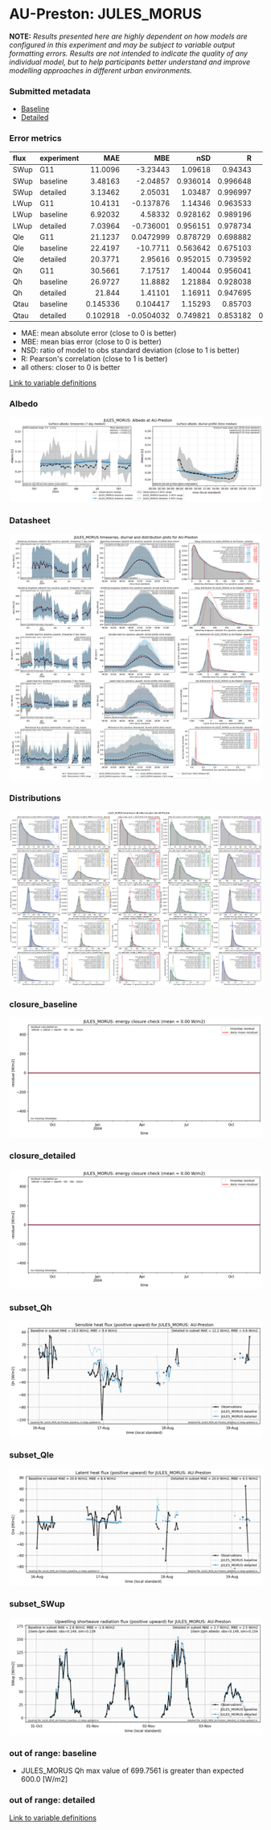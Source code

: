 # AU-Preston: JULES_MORUS

**NOTE:** *Results presented here are highly dependent on how models are configured in this experiment and may be subject to variable output formatting errors. Results are not intended to indicate the quality of any individual model, but to help participants better understand and improve modelling approaches in different urban environments.*

### Submitted metadata

- [Baseline](JULES_MORUS_AU-Preston_baseline_attrs.md)
- [Detailed](JULES_MORUS_AU-Preston_detailed_attrs.md)

### Error metrics

| flux   | experiment   |       MAE |         MBE |      nSD |        R |         5th |       95th |      RMSE |     cRMSE |       AMBE |     1-nSD |        1-R |   nSkewness |   nKurtosis |   Overlap |
|:-------|:-------------|----------:|------------:|---------:|---------:|------------:|-----------:|----------:|----------:|-----------:|----------:|-----------:|------------:|------------:|----------:|
| SWup   | G11          | 11.0096   |  -3.23443   | 1.09618  | 0.94343  |  5.62286    |   1.14791  | 17.3031   | 0.365066  |  3.23443   | 0.0961809 | 0.0565702  |   0.0274722 |   0.333987  | 0.148508  |
| SWup   | baseline     |  3.48163  |  -2.04857   | 0.936014 | 0.996648 |  0.377524   |   9.18882  |  5.16764  | 0.101826  |  2.04857   | 0.0639863 | 0.00335157 |   0.106438  |   0.183596  | 0.0764897 |
| SWup   | detailed     |  3.13462  |   2.05031   | 1.03487  | 0.996997 |  0.41254    |   5.15206  |  4.50963  | 0.0862079 |  2.05031   | 0.0348742 | 0.00300307 |   0.0326097 |   0.057962  | 0.0684266 |
| LWup   | G11          | 10.4131   |  -0.137876  | 1.14346  | 0.963533 | 10.179      |  12.1831   | 13.5476   | 0.322455  |  0.137876  | 0.143455  | 0.0364673  |   0.0427187 |   0.0101228 | 0.0813586 |
| LWup   | baseline     |  6.92032  |   4.58332   | 0.928162 | 0.989196 |  6.26661    |   1.78336  |  8.09691  | 0.158796  |  4.58332   | 0.0718377 | 0.0108038  |   0.0745799 |   0.128638  | 0.107867  |
| LWup   | detailed     |  7.03964  |  -0.736001  | 0.956151 | 0.978734 |  3.25695    |   6.40753  |  8.70584  | 0.206373  |  0.736001  | 0.0438494 | 0.021266   |   0.174075  |   0.319632  | 0.0714841 |
| Qle    | G11          | 21.1237   |   0.0472999 | 0.878729 | 0.698882 |  8.25438    |   2.66602  | 36.0395   | 0.737502  |  0.0472999 | 0.121271  | 0.301118   |   0.0691538 |   0.47711   | 0.184792  |
| Qle    | baseline     | 22.4197   | -10.7711    | 0.563642 | 0.675103 | 10.434      |  47.9785   | 38.0081   | 0.746096  | 10.7711    | 0.436358  | 0.324897   |   0.140576  |   0.103707  | 0.238485  |
| Qle    | detailed     | 20.3771   |   2.95616   | 0.952015 | 0.739592 | 10.0427     |  12.2462   | 34.6069   | 0.705781  |  2.95616   | 0.0479847 | 0.260408   |   0.108373  |   0.67723   | 0.21043   |
| Qh     | G11          | 30.5661   |   7.17517   | 1.40044  | 0.956041 | 25.7892     | 103.507    | 49.3244   | 0.532423  |  7.17517   | 0.400438  | 0.0439588  |   0.0336671 |   0.182132  | 0.189167  |
| Qh     | baseline     | 26.9727   |  11.8882    | 1.21884  | 0.928038 |  9.81494    |  56.6694   | 44.901    | 0.472557  | 11.8882    | 0.218836  | 0.0719623  |   0.0693093 |   0.187522  | 0.180325  |
| Qh     | detailed     | 21.844    |   1.41101   | 1.16911  | 0.947695 | 17.5652     |  38.4187   | 35.6209   | 0.388457  |  1.41101   | 0.169113  | 0.0523046  |   0.032143  |   0.0679942 | 0.140508  |
| Qtau   | baseline     |  0.145336 |   0.104417  | 1.15293  | 0.85703  |  0.016406   |   0.175015 |  0.211597 | 0.594183  |  0.104417  | 0.152926  | 0.14297    |   0.210155  |   0.374592  | 0.150937  |
| Qtau   | detailed     |  0.102918 |  -0.0504032 | 0.749821 | 0.853182 |  0.00223709 |   0.22603  |  0.172242 | 0.531755  |  0.0504032 | 0.250179  | 0.146818   |   0.179783  |   0.337362  | 0.0624642 |

 - MAE: mean absolute error (close to 0 is better)
 - MBE: mean bias error (close to 0 is better)
 - NSD: ratio of model to obs standard deviation (close to 1 is better)
 - R: Pearson's correlation (close to 1 is better)
 - all others: closer to 0 is better

[Link to variable definitions](../modelattrs/variable_definitions.md)

### <a name="albedo"></a>Albedo
[![JULES_MORUS_AU-Preston_Albedo.png](JULES_MORUS_AU-Preston_Albedo.png)](JULES_MORUS_AU-Preston_Albedo.png)

### <a name="datasheet"></a>Datasheet
[![JULES_MORUS_AU-Preston_Datasheet.png](JULES_MORUS_AU-Preston_Datasheet.png)](JULES_MORUS_AU-Preston_Datasheet.png)

### <a name="distributions"></a>Distributions
[![JULES_MORUS_AU-Preston_Distributions.png](JULES_MORUS_AU-Preston_Distributions.png)](JULES_MORUS_AU-Preston_Distributions.png)

### <a name="closure_baseline"></a>closure_baseline
[![JULES_MORUS_AU-Preston_closure_baseline.png](JULES_MORUS_AU-Preston_closure_baseline.png)](JULES_MORUS_AU-Preston_closure_baseline.png)

### <a name="closure_detailed"></a>closure_detailed
[![JULES_MORUS_AU-Preston_closure_detailed.png](JULES_MORUS_AU-Preston_closure_detailed.png)](JULES_MORUS_AU-Preston_closure_detailed.png)

### <a name="subset_qh"></a>subset_Qh
[![JULES_MORUS_AU-Preston_subset_Qh.png](JULES_MORUS_AU-Preston_subset_Qh.png)](JULES_MORUS_AU-Preston_subset_Qh.png)

### <a name="subset_qle"></a>subset_Qle
[![JULES_MORUS_AU-Preston_subset_Qle.png](JULES_MORUS_AU-Preston_subset_Qle.png)](JULES_MORUS_AU-Preston_subset_Qle.png)

### <a name="subset_swup"></a>subset_SWup
[![JULES_MORUS_AU-Preston_subset_SWup.png](JULES_MORUS_AU-Preston_subset_SWup.png)](JULES_MORUS_AU-Preston_subset_SWup.png)

### out of range: baseline

 - JULES_MORUS Qh max value of 699.7561 is greater than expected 600.0 [W/m2]

### out of range: detailed



[Link to variable definitions](../modelattrs/variable_definitions.md)

